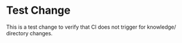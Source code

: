 # Test Change

This is a test change to verify that CI does not trigger for knowledge/ directory changes.
